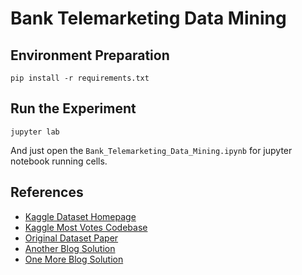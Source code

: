 # Bank Telemarketing Data Mining

## Environment Preparation

```shell
pip install -r requirements.txt
```

## Run the Experiment

```shell
jupyter lab
```

And just open the `Bank_Telemarketing_Data_Mining.ipynb` for jupyter notebook running cells.

## References

- [Kaggle Dataset Homepage](https://www.kaggle.com/datasets/yufengsui/portuguese-bank-marketing-data-set)
- [Kaggle Most Votes Codebase](https://kaggle.com/code/yufengsui/ml-project-bank-telemarketing-analysis)
- [Original Dataset Paper](https://www.sciencedirect.com/science/article/pii/S016792361400061X)
- [Another Blog Solution](https://towardsdatascience.com/machine-learning-case-study-a-data-driven-approach-to-predict-the-success-of-bank-telemarketing-20e37d46c31c)
- [One More Blog Solution](https://medium.com/nerd-for-tech/analysis-of-bank-marketing-dataset-by-using-support-vector-machine-svm-1ccae6eaa782)